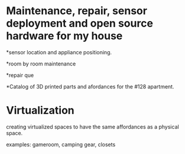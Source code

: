 Maintenance, repair, sensor deployment and open source hardware for my house
===================================================

*sensor location and appliance positioning.

*room by room maintenance

*repair que

*Catalog of 3D printed parts and afordances for the #128 apartment. 

Virtualization
================

creating virtualized spaces to have the same affordances as a physical space.

examples: gameroom, camping gear, closets
